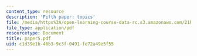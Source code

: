 ```yaml
---
content_type: resource
description: 'Fifth paper: topics'
file: /media/https%3A/open-learning-course-data-rc.s3.amazonaws.com/21h-311-the-renaissance-1300-1600-fall-2004/c1d39e1b46b39c3f0491fe72a49e5f55_paper5.pdf
file_type: application/pdf
resourcetype: Document
title: paper5.pdf
uid: c1d39e1b-46b3-9c3f-0491-fe72a49e5f55
---
```

